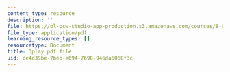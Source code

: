 ```yaml
---
content_type: resource
description: ''
file: https://ol-ocw-studio-app-production.s3.amazonaws.com/courses/8-01sc-classical-mechanics-fall-2016/ce4d39be7bebe6947698946da5068f3c_pb5hUGBjS3A.pdf
file_type: application/pdf
learning_resource_types: []
resourcetype: Document
title: 3play pdf file
uid: ce4d39be-7beb-e694-7698-946da5068f3c
---
```

